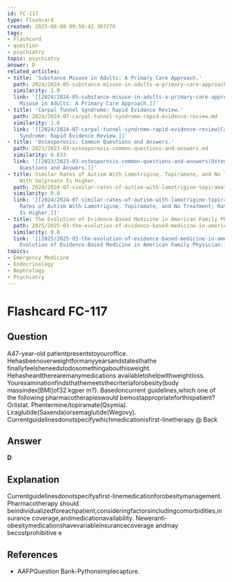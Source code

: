 ```yaml
---
id: FC-117
type: Flashcard
created: 2025-08-08 09:59:42.307278
tags:
- Flashcard
- question
- psychiatry
topic: psychiatry
answer: D
related_articles:
- title: 'Substance Misuse in Adults: A Primary Care Approach.'
  path: 2024/2024-05-substance-misuse-in-adults-a-primary-care-approach.md
  similarity: 1.0
  link: '[[2024/2024-05-substance-misuse-in-adults-a-primary-care-approach|Substance
    Misuse in Adults: A Primary Care Approach.]]'
- title: 'Carpal Tunnel Syndrome: Rapid Evidence Review.'
  path: 2024/2024-07-carpal-tunnel-syndrome-rapid-evidence-review.md
  similarity: 1.0
  link: '[[2024/2024-07-carpal-tunnel-syndrome-rapid-evidence-review|Carpal Tunnel
    Syndrome: Rapid Evidence Review.]]'
- title: 'Osteoporosis: Common Questions and Answers.'
  path: 2023/2023-03-osteoporosis-common-questions-and-answers.md
  similarity: 0.833
  link: '[[2023/2023-03-osteoporosis-common-questions-and-answers|Osteoporosis: Common
    Questions and Answers.]]'
- title: Similar Rates of Autism With Lamotrigine, Topiramate, and No Treatment; Rate
    With Valproate Is Higher.
  path: 2024/2024-07-similar-rates-of-autism-with-lamotrigine-topiramate-and-no-t.md
  similarity: 0.8
  link: '[[2024/2024-07-similar-rates-of-autism-with-lamotrigine-topiramate-and-no-t|Similar
    Rates of Autism With Lamotrigine, Topiramate, and No Treatment; Rate With Valproate
    Is Higher.]]'
- title: The Evolution of Evidence-Based Medicine in American Family Physician.
  path: 2025/2025-03-the-evolution-of-evidence-based-medicine-in-american-family.md
  similarity: 0.8
  link: '[[2025/2025-03-the-evolution-of-evidence-based-medicine-in-american-family|The
    Evolution of Evidence-Based Medicine in American Family Physician.]]'
topics:
- Emergency Medicine
- Endocrinology
- Nephrology
- Psychiatry
---
```


# Flashcard FC-117

## Question

A47-year-old patientpresentstoyouroffice. Hehasbeenoverweightformanyyearsandstatesthathe finallyfeelsheneedstodosomethingabouthisweight. Hehasheardtherearemanymedications availabletohelpwithweightloss. Yourexaminationfindsthathemeetsthecriteriaforobesity(body massindex[BMI]of32 kgper m?). Basedoncurrent guidelines,which one of the following pharmacotherapieswould bemostappropriateforthispatient? Orlistat. Phentermine/topiramate(Qsymia). Liraglutide(Saxenda)orsemaglutide(Wegovy). Currentguidelinesdonotspecifywhichmedicationisfirst-linetherapy @ Back

## Answer

**D**

## Explanation

Currentguidelinesdonotspecifyafirst-linemedicationforobesitymanagement. Pharmacotherapy should beindividualizedforeachpatient,consideringfactorsincludingcomorbidities,insurance coverage,andmedicationavailability. Neweranti-obesitymedicationshavevariableinsurancecoverage andmay becostprohibitive e

## References

- AAFPQuestion Bank-Pythonsimplecapture.

